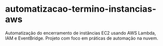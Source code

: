 # automatizacao-termino-instancias-aws
Automatização do encerramento de instâncias EC2 usando AWS Lambda, IAM e EventBridge. Projeto com foco em práticas de automação na nuvem.
